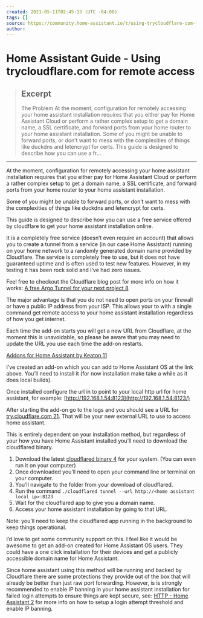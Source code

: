 ```yaml
---
created: 2021-05-11T02:45:13 (UTC -04:00)
tags: []
source: https://community.home-assistant.io/t/using-trycloudflare-com-for-remote-access-to-home-assistant/298184
author: 
---
```


# Home Assistant Guide - Using trycloudflare.com for remote access

> ## Excerpt
> The Problem At the moment, configuration for remotely accessing your home assistant installation requires that you either pay for Home Assistant Cloud or perform a rather complex setup to get a domain name, a SSL certificate, and forward ports from your home router to your home assistant installation.  Some of you might be unable to forward ports, or don’t want to mess with the complexities of things like duckdns and letencrypt for certs.  This guide is designed to describe how you can use a fr...

---
At the moment, configuration for remotely accessing your home assistant installation requires that you either pay for Home Assistant Cloud or perform a rather complex setup to get a domain name, a SSL certificate, and forward ports from your home router to your home assistant installation.

Some of you might be unable to forward ports, or don’t want to mess with the complexities of things like duckdns and letencrypt for certs.

This guide is designed to describe how you can use a free service offered by cloudflare to get your home assistant installation online.

It is a completely free service (doesn’t even require an account) that allows you to create a tunnel from a service (in our case Home Assistant) running on your home network to a randomly generated domain name provided by Cloudflare. The service is completely free to use, but it does not have guaranteed uptime and is often used to test new features. However, in my testing it has been rock solid and I’ve had zero issues.

Feel free to checkout the Cloudflare blog post for more info on how it works: [A free Argo Tunnel for your next project 8](https://blog.cloudflare.com/a-free-argo-tunnel-for-your-next-project/)

The major advantage is that you do not need to open ports on your firewall or have a public IP address from your ISP. This allows your to with a single command get remote access to your home assistant installation regardless of how you get internet.

Each time the add-on starts you will get a new URL from Cloudflare, at the moment this is unavoidable, so please be aware that you may need to update the URL you use each time the add-on restarts.

[Addons for Home Assistant by Keaton 11](https://github.com/keatontaylor/addons)

I’ve created an add-on which you can add to Home Assistant OS at the link above. You’ll need to install it (for now installation make take a while as it does local builds).

Once installed configure the url in to point to your local http url for home assistant, for example: [http://192.168.1.54:8123](http://192.168.1.54:8123/)

After starting the add-on go to the logs and you should see a URL for [try.cloudflare.com 21](http://try.cloudflare.com/). That will be your new external URL to use to access home assistant.

This is entirely dependent on your installation method, but regardless of your how you have Home Assistant installed you’ll need to download the cloudflared binary.

1.  Download the latest [cloudflared binary 4](https://github.com/cloudflare/cloudflared/releases/) for your system. (You can even run it on your computer)
2.  Once downloaded you’ll need to open your command line or terminal on your computer.
3.  You’ll navigate to the folder from your download of cloudflared.
4.  Run the command `./cloudflared tunnel --url http://<home assistant local ip>:8123`
5.  Wait for the cloudflared app to give you a domain name.
6.  Access your home assistant installation by going to that URL.

Note: you’ll need to keep the cloudflared app running in the background to keep things operational.

I’d love to get some community support on this. I feel like it would be awesome to get an add-on created for Home Assistant OS users. They could have a one click installation for their devices and get a publicly accessible domain name for Home Assistant.

Since home assistant using this method will be running and backed by Cloudflare there are some protections they provide out of the box that will already be better than just raw port forwarding. However, is is strongly recommended to enable IP banning in your home assistant installation for failed login attempts to ensure things are kept secure, see: [HTTP - Home Assistant 2](https://www.home-assistant.io/integrations/http/) for more info on how to setup a login attempt threshold and enable IP banning.
